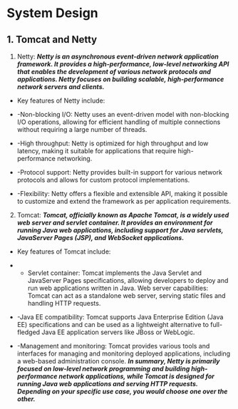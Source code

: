 # System Design
## 1. Tomcat and Netty
1. Netty:
***Netty is an asynchronous event-driven network application framework. It provides a high-performance, low-level networking API that enables the development of various network protocols and applications. Netty focuses on building scalable, high-performance network servers and clients.***

- Key features of Netty include:

- -Non-blocking I/O: Netty uses an event-driven model with non-blocking I/O operations, allowing for efficient handling of multiple connections without requiring a large number of threads.
- -High throughput: Netty is optimized for high throughput and low latency, making it suitable for applications that require high-performance networking.
- -Protocol support: Netty provides built-in support for various network protocols and allows for custom protocol implementations.
- -Flexibility: Netty offers a flexible and extensible API, making it possible to customize and extend the framework as per application requirements.
2. Tomcat:
***Tomcat, officially known as Apache Tomcat, is a widely used web server and servlet container. It provides an environment for running Java web applications, including support for Java servlets, JavaServer Pages (JSP), and WebSocket applications.***

- Key features of Tomcat include:

- - Servlet container: Tomcat implements the Java Servlet and JavaServer Pages specifications, allowing developers to deploy and run web applications written in Java.
Web server capabilities: Tomcat can act as a standalone web server, serving static files and handling HTTP requests.
- -Java EE compatibility: Tomcat supports Java Enterprise Edition (Java EE) specifications and can be used as a lightweight alternative to full-fledged Java EE application servers like JBoss or WebLogic.
- -Management and monitoring: Tomcat provides various tools and interfaces for managing and monitoring deployed applications, including a web-based administration console.
***In summary, Netty is primarily focused on low-level network programming and building high-performance network applications, while Tomcat is designed for running Java web applications and serving HTTP requests. Depending on your specific use case, you would choose one over the other.***
